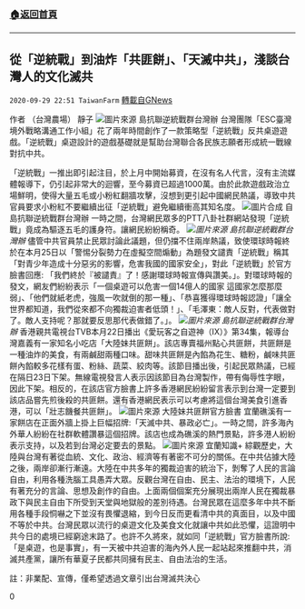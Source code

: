 ###  [:house:返回首頁](https://github.com/ourhimalayas/txt)
---

## 從「逆統戰」到油炸「共匪餅」、「天滅中共」，淺談台灣人的文化滅共
`2020-09-29 22:51 TaiwanFarm` [轉載自GNews](https://gnews.org/zh-hant/389596/)

作者 （台灣農場） 靜子
![]()![](https://s3.amazonaws.com/gnews-media-offload/wp-content/uploads/2020/09/28231331/%E5%9C%96%E7%89%87-1-2.png)圖片來源 島抗聯逆統戰群台灣辦
台灣團隊「ESC臺灣境外戰略溝通工作小組」花了兩年時間創作了一款策略型「逆統戰」反共桌遊遊戲。「逆統戰」桌遊設計的遊戲基礎就是幫助台灣聯合各民族志願者形成統一戰線對抗中共。

「逆統戰」一推出即引起注目，於上月中開始募資，在沒有名人代言，沒有主流媒體報導下，仍引起非常大的迴響，至今募資已超過1000萬。由於此款遊戲政治立場鮮明，使得大量五毛或小粉紅翻牆攻擊，沒想到更引起中國網民熱議，導致中共官員要求小粉紅不要繼續出征「逆統戰」避免繼續衝高其知名度。
![]()![](https://s3.amazonaws.com/gnews-media-offload/wp-content/uploads/2020/09/28231303/%E5%9C%96%E7%89%87-2-1.png)圖片合成 自島抗聯逆統戰群台灣辦
一時之間，台灣網民眾多的PTT八卦社群網站發現「逆統戰」竟成為驅逐五毛的護身符。讓網民紛紛稱奇。
![]()![](https://s3.amazonaws.com/gnews-media-offload/wp-content/uploads/2020/09/28231317/%E5%9C%96%E7%89%87-3-1.png)*圖片來源 島抗聯逆統戰群台灣辦*
儘管中共官員禁止民眾討論此議題，但仍擋不住兩岸熱議，致使環球時報終於在本月25日以「警惕分裂勢力在虛擬空間煽動」為題發文譴責「逆統戰」稱其「對青少年造成十分惡劣的影響，危害我國的國家安全」，對此「逆統戰」於官方臉書回應: 「我們終於『被譴責』了！感謝環球時報宣傳與讚美。」。對環球時報的發文，網友們紛紛表示「一個桌遊可以危害一個14億人的國家 這國家怎麼那麼弱」、「他們就紙老虎，強風一吹就倒的那一種」、「恭喜獲得環球時報認證」「讓全世界都知道，我們從來都不向獨裁迫害者低頭！」、「毛澤東：敵人反對，代表做對了。敵人支持呢？那就要反思那代表做錯了。」。
![]()![](https://s3.amazonaws.com/gnews-media-offload/wp-content/uploads/2020/09/28231402/%E5%9C%96%E7%89%87-4-1.png)*圖片來源 島抗聯逆統戰群台灣辦*
香港親共電視台TVB本月22日播出《愛玩客之自遊神（IX）》第34集，報導台灣嘉義有一家知名小吃店「大陸妹共匪餅」。該店專賣福州點心共匪餅，共匪餅是一種油炸的美食，有兩鹹甜兩種口味。甜味共匪餅是內餡為花生、糖粉，鹹味共匪餅內餡較多花樣有蛋、粉絲、蔬菜、絞肉等。該節目播出後，引起民眾熱議，已經在隔日23日下架。無線電視發言人表示因該節目為台灣製作，帶有侮辱性字眼，因此下架。相反的，在該店官方臉書上許多香港網民紛紛留言表示到台灣一定要到該店品嘗先煎後殺的共匪餅。還有香港網民表示可以考慮將這個台灣美食引進香港，可以「壯志饑餐共匪餅」。
![]()![](https://s3.amazonaws.com/gnews-media-offload/wp-content/uploads/2020/09/28231432/%E5%9C%96%E7%89%87-5.png)圖片來源 大陸妹共匪餅官方臉書
宜蘭礁溪有一家餅店在正面外牆上掛上巨幅招牌:「天滅中共、暴政必亡」。一時之間，許多海內外華人紛紛在社群軟體讚暴這個招牌。該店也成為礁溪的熱門景點，許多港人紛紛表示支持，以及若到台灣必定要去的景點。
![]()![](https://s3.amazonaws.com/gnews-media-offload/wp-content/uploads/2020/09/28231506/%E5%9C%96%E7%89%87-6.png)圖片來源 宜蘭知識+
綜觀歷史，大陸與台灣有著從血統、文化、政治、經濟等有著密不可分的關係。在中共佔據大陸之後，兩岸卻漸行漸遠。大陸在中共多年的獨裁迫害的統治下，剝奪了人民的言論自由，利用各種洗腦工具愚弄大眾。反觀台灣在自由、民主、法治的環境下，人民有著充分的言論、思想及創作的自由。上面兩個個案充分展現出兩岸人民在獨裁暴政下與民主自由下所受到天堂與地獄般的差別待遇。台灣民眾在這麼多年中共不斷用各種手段恫嚇之下並沒有畏懼退縮，到今日反而更看清中共的真面目，以及中國不等於中共。台灣民眾以流行的桌遊文化及美食文化就讓中共如此恐懼，這證明中共今日的處境已經窮途末路了。也許不久將來，就如同「逆統戰」官方臉書所說:「是桌遊，也是事實」，有一天被中共迫害的海內外人民一起站起來推翻中共，消滅共產黨，讓所有華夏子民都共同擁有民主、自由法治的生活。

註：非業配、宣傳，僅希望透過文章引出台灣滅共決心

0
